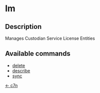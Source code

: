 # lm

## Description

Manages Custodian Service License Entities

## Available commands

- [delete](./delete.md)
- [describe](./describe.md)
- [sync](./sync.md)


[← c7n](../README.md)